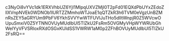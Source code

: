 c3NyOi8vYVc1dk1ERXVhbUZ6YjI1MlpqUXVZMjl0T2pFd01EQXdPbUYxZEdoZllXVnpNVEk0WDNOb1lURTZZMmhoWTJoaE1qQTZkR3h6TVM0eVgzUnBZMnRsZEY5aGRYUm9PbFV6YkhSVVYwWTFUVlJuTHo5dlltWnpjR0Z5WVcwOUpuSmxiV0Z5YTNNOVUyMUdlbUl5TlZkU2FsRm5OVGMyVHpWYWRUbGhWelYyVFVSRloxRXdOSGxKUldSS1VWRW1aM0p2ZFhBOVUyMUdlbUl5TlZkU2FsRQ==

